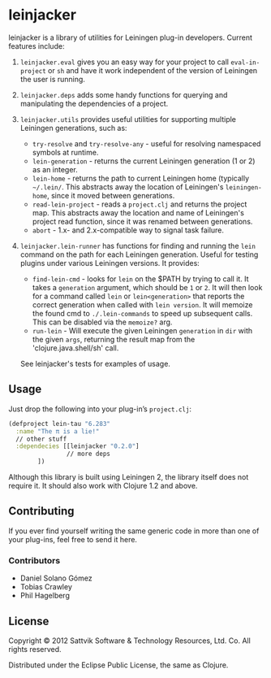 # leinjacker

leinjacker is a library of utilities for Leiningen plug-in developers.  Current features include:

1. `leinjacker.eval` gives you an easy way for your project to call `eval-in-project` or `sh` 
   and have it work independent of the version of Leiningen the user is running.

2. `leinjacker.deps` adds some handy functions for querying and manipulating the dependencies 
   of a project.

3. `leinjacker.utils` provides useful utilities for supporting multiple Leiningen generations,
   such as:
   
   * `try-resolve` and `try-resolve-any` - useful for resolving namespaced symbols at
     runtime.
   * `lein-generation` - returns the current Leiningen generation (1 or 2) as an integer.
   * `lein-home` - returns the path to current Leiningen home (typically `~/.lein/`. This
     abstracts away the location of Leiningen's `leiningen-home`, since it moved between
     generations.
   * `read-lein-project` - reads a `project.clj` and returns the project map. This
     abstracts away the location and name of Leiningen's project read function, 
     since it was renamed between generations.
   * `abort` - 1.x- and 2.x-compatible way to signal task failure.

4. `leinjacker.lein-runner` has functions for finding and running the `lein` command on the
   path for each Leiningen generation. Useful for testing plugins under various Leiningen
   versions. It provides:
   
   * `find-lein-cmd` - looks for `lein` on the $PATH by trying to call it. It takes a 
     `generation` argument, which should be `1` or `2`. It will then look for a command
     called `lein` or `lein<generation>` that reports the correct generation when called
     with `lein version`. It will memoize the found cmd to `./.lein-commands` to speed
     up subsequent calls. This can be disabled via the `memoize?` arg.
   * `run-lein` - Will execute the given Leiningen `generation` in `dir` with the given 
     `args`, returning the result map from the 'clojure.java.shell/sh' call.
   
   See leinjacker's tests for examples of usage.
   
## Usage

Just drop the following into your plug-in’s `project.clj`:

````clojure
(defproject lein-tau "6.283"
  :name "The π is a lie!"
  // other stuff
  :dependecies [[leinjacker "0.2.0"]
                // more deps
		])
````

Although this library is built using Leiningen 2, the library itself does not require it.  It should also work with Clojure 1.2 and above.

## Contributing

If you ever find yourself writing the same generic code in more than one of your plug-ins, feel free to send it here. 

### Contributors

* Daniel Solano Gómez
* Tobias Crawley
* Phil Hagelberg

## License

Copyright © 2012 Sattvik Software & Technology Resources, Ltd. Co.
All rights reserved.

Distributed under the Eclipse Public License, the same as Clojure.
